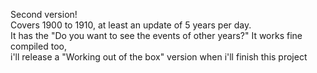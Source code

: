Second version!<br>
Covers 1900 to 1910, at least an update of 5 years per day. <br>
It has the "Do you want to see the events of other years?" 
It works fine compiled too,<br>
i'll release a "Working out of the box" version when i'll finish this project
